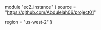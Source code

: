 module "ec2_instance" {
  source     = "https://github.com/Abdulelah06/project01"

  region    = "us-west-2"
}